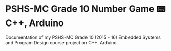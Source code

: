 # PSHS-MC Grade 10 Number Game :pager: C++, Arduino

Documentation of my PSHS-MC Grade 10 (2015 - 16) Embedded Systems and Program Design course project on C++, Arduino.

##
